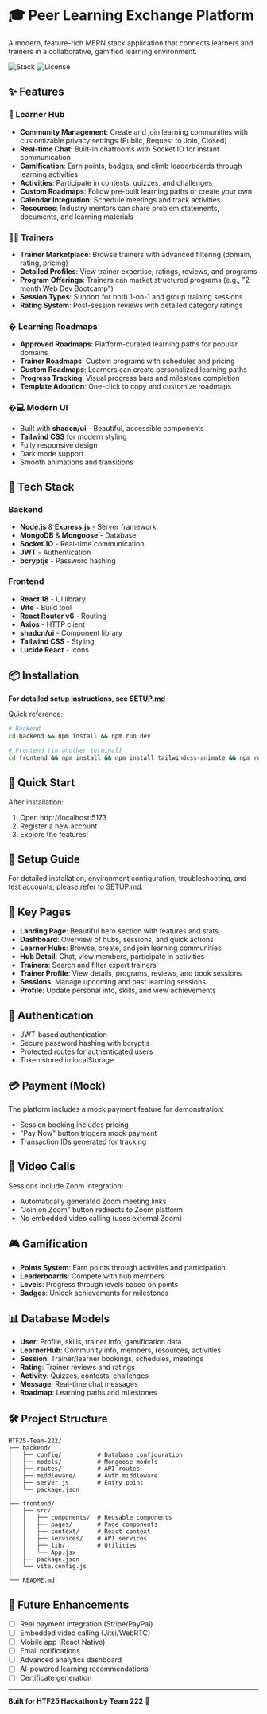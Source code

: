 # 🎓 Peer Learning Exchange Platform

A modern, feature-rich MERN stack application that connects learners and trainers in a collaborative, gamified learning environment.

![Stack](https://img.shields.io/badge/Stack-MERN-green)
![License](https://img.shields.io/badge/License-MIT-blue)

## ✨ Features

### 🏫 Learner Hub
- **Community Management**: Create and join learning communities with customizable privacy settings (Public, Request to Join, Closed)
- **Real-time Chat**: Built-in chatrooms with Socket.IO for instant communication
- **Gamification**: Earn points, badges, and climb leaderboards through learning activities
- **Activities**: Participate in contests, quizzes, and challenges
- **Custom Roadmaps**: Follow pre-built learning paths or create your own
- **Calendar Integration**: Schedule meetings and track activities
- **Resources**: Industry mentors can share problem statements, documents, and learning materials

### 👨‍🏫 Trainers
- **Trainer Marketplace**: Browse trainers with advanced filtering (domain, rating, pricing)
- **Detailed Profiles**: View trainer expertise, ratings, reviews, and programs
- **Program Offerings**: Trainers can market structured programs (e.g., "2-month Web Dev Bootcamp")
- **Session Types**: Support for both 1-on-1 and group training sessions
- **Rating System**: Post-session reviews with detailed category ratings

### �️ Learning Roadmaps
- **Approved Roadmaps**: Platform-curated learning paths for popular domains
- **Trainer Roadmaps**: Custom programs with schedules and pricing
- **Custom Roadmaps**: Learners can create personalized learning paths
- **Progress Tracking**: Visual progress bars and milestone completion
- **Template Adoption**: One-click to copy and customize roadmaps

### �💻 Modern UI
- Built with **shadcn/ui** - Beautiful, accessible components
- **Tailwind CSS** for modern styling
- Fully responsive design
- Dark mode support
- Smooth animations and transitions

## 🚀 Tech Stack

### Backend
- **Node.js** & **Express.js** - Server framework
- **MongoDB** & **Mongoose** - Database
- **Socket.IO** - Real-time communication
- **JWT** - Authentication
- **bcryptjs** - Password hashing

### Frontend
- **React 18** - UI library
- **Vite** - Build tool
- **React Router v6** - Routing
- **Axios** - HTTP client
- **shadcn/ui** - Component library
- **Tailwind CSS** - Styling
- **Lucide React** - Icons

## 📦 Installation

**For detailed setup instructions, see [SETUP.md](SETUP.md)**

Quick reference:
```bash
# Backend
cd backend && npm install && npm run dev

# Frontend (in another terminal)
cd frontend && npm install && npm install tailwindcss-animate && npm run dev
```

## 🎯 Quick Start

After installation:
1. Open http://localhost:5173
2. Register a new account
3. Explore the features!

## 📖 Setup Guide

For detailed installation, environment configuration, troubleshooting, and test accounts, please refer to [SETUP.md](SETUP.md).

## 📱 Key Pages

- **Landing Page**: Beautiful hero section with features and stats
- **Dashboard**: Overview of hubs, sessions, and quick actions
- **Learner Hubs**: Browse, create, and join learning communities
- **Hub Detail**: Chat, view members, participate in activities
- **Trainers**: Search and filter expert trainers
- **Trainer Profile**: View details, programs, reviews, and book sessions
- **Sessions**: Manage upcoming and past learning sessions
- **Profile**: Update personal info, skills, and view achievements

## 🔐 Authentication

- JWT-based authentication
- Secure password hashing with bcryptjs
- Protected routes for authenticated users
- Token stored in localStorage

## 💳 Payment (Mock)

The platform includes a mock payment feature for demonstration:
- Session booking includes pricing
- "Pay Now" button triggers mock payment
- Transaction IDs generated for tracking

## 🎥 Video Calls

Sessions include Zoom integration:
- Automatically generated Zoom meeting links
- "Join on Zoom" button redirects to Zoom platform
- No embedded video calling (uses external Zoom)

## 🎮 Gamification

- **Points System**: Earn points through activities and participation
- **Leaderboards**: Compete with hub members
- **Levels**: Progress through levels based on points
- **Badges**: Unlock achievements for milestones

## 📊 Database Models

- **User**: Profile, skills, trainer info, gamification data
- **LearnerHub**: Community info, members, resources, activities
- **Session**: Trainer/learner bookings, schedules, meetings
- **Rating**: Trainer reviews and ratings
- **Activity**: Quizzes, contests, challenges
- **Message**: Real-time chat messages
- **Roadmap**: Learning paths and milestones

## 🛠️ Project Structure

```
HTF25-Team-222/
├── backend/
│   ├── config/          # Database configuration
│   ├── models/          # Mongoose models
│   ├── routes/          # API routes
│   ├── middleware/      # Auth middleware
│   ├── server.js        # Entry point
│   └── package.json
│
├── frontend/
│   ├── src/
│   │   ├── components/  # Reusable components
│   │   ├── pages/       # Page components
│   │   ├── context/     # React context
│   │   ├── services/    # API services
│   │   ├── lib/         # Utilities
│   │   └── App.jsx
│   ├── package.json
│   └── vite.config.js
│
└── README.md
```

## 🎯 Future Enhancements

- [ ] Real payment integration (Stripe/PayPal)
- [ ] Embedded video calling (Jitsi/WebRTC)
- [ ] Mobile app (React Native)
- [ ] Email notifications
- [ ] Advanced analytics dashboard
- [ ] AI-powered learning recommendations
- [ ] Certificate generation

---

**Built for HTF25 Hackathon by Team 222** 🚀

